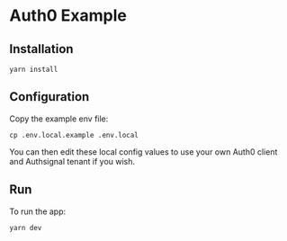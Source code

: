 # Auth0 Example

## Installation

```
yarn install
```

## Configuration

Copy the example env file:

```
cp .env.local.example .env.local
```

You can then edit these local config values to use your own Auth0 client and Authsignal tenant if you wish.

## Run

To run the app:

```
yarn dev
```
